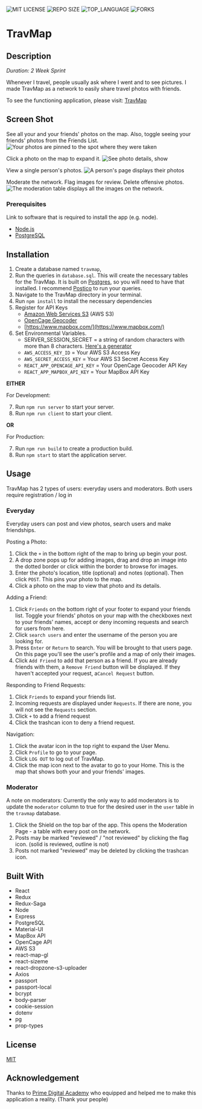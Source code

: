 ![MIT LICENSE](https://img.shields.io/github/license/cchelton/TravMap.svg?style=flat-square)
![REPO SIZE](https://img.shields.io/github/repo-size/cchelton/TravMap.svg?style=flat-square)
![TOP_LANGUAGE](https://img.shields.io/github/languages/top/cchelton/TravMap.svg?style=flat-square)
![FORKS](https://img.shields.io/github/forks/cchelton/TravMap.svg?style=social)

# TravMap

## Description

_Duration: 2 Week Sprint_

Whenever I travel, people usually ask where I went and to see pictures. I made TravMap as a network to easily share travel photos with friends.

To see the functioning application, please visit: [TravMap](https://travmap.herokuapp.com)

## Screen Shot

See all your and your friends' photos on the map. Also, toggle seeing your friends' photos from the Friends List.
![Your photos are pinned to the spot where they were taken](./documentation/images/readme3.png)

Click a photo on the map to expand it.
![See photo details, show ](./documentation/images/readme2.png)

View a single person's photos.
![A person's page displays their photos](./documentation/images/readme4.png)

Moderate the network. Flag images for review. Delete offensive photos.
![The moderation table displays all the images on the network.](./documentation/images/readme5.png)

### Prerequisites

Link to software that is required to install the app (e.g. node).

- [Node.js](https://nodejs.org/en/)
- [PostgreSQL](https://www.postgresql.org/)

## Installation

1. Create a database named `travmap`,
2. Run the queries in `database.sql`. This will create the necessary tables for the TravMap. It is built on [Postgres](https://www.postgresql.org/download/), so you will need to have that installed. I recommend [Postico](https://eggerapps.at/postico/) to run your queries.
3. Navigate to the TravMap directory in your terminal.
4. Run `npm install` to install the necessary dependencies
5. Register for API Keys
    * [Amazon Web Services S3](https://aws.amazon.com/s3/) (AWS S3)
    * [OpenCage Geocoder](https://opencagedata.com/)
    * [https://www.mapbox.com/](https://www.mapbox.com/)
6. Set Environmental Variables.
    * SERVER_SESSION_SECRET = a string of random characters with more than 8 characters. [Here's a generator](https://passwordsgenerator.net/)
    * `AWS_ACCESS_KEY_ID` = Your AWS S3 Access Key
    * `AWS_SECRET_ACCESS_KEY` = Your AWS S3 Secret Access Key
    * `REACT_APP_OPENCAGE_API_KEY` = Your OpenCage Geocoder API Key
    * `REACT_APP_MAPBOX_API_KEY` = Your MapBox API Key

<strong>EITHER</strong>

For Development:

7. Run `npm run server` to start your server.
8. Run `npm run client` to start your client.

<strong>OR</strong>

For Production:

7. Run `npm run build` to create a production build.
8. Run `npm start` to start the application server.

## Usage

TravMap has 2 types of users: everyday users and moderators.
Both users require registration / log in

### Everyday

Everyday users can post and view photos, search users and make friendships.

Posting a Photo:

1. Click the `+` in the bottom right of the map to bring up begin your post.
2. A drop zone pops up for adding images, drag and drop an image into the dotted border or click within the border to browse for images.
3. Enter the photo's location, title (optional) and notes (optional). Then click `POST`. This pins your photo to the map.
4. Click a photo on the map to view that photo and its details.

Adding a Friend:

1. Click `Friends` on the bottom right of your footer to expand your friends list. Toggle your friends' photos on your map with the checkboxes next to your friends' names, accept or deny incoming requests and search for users from here.
2. Click `search users` and enter the username of the person you are looking for.
3. Press `Enter` or `Return` to search. You will be brought to that users page. On this page you'll see the user's profile and a map of only their images.
4. Click `Add Friend` to add that person as a friend. If you are already friends with them, a `Remove Friend` button will be displayed. If they haven't accepted your request, a`Cancel Request` button.

Responding to Friend Requests:

1. Click `Friends` to expand your friends list.
2. Incoming requests are displayed under `Requests`. If there are none, you will not see the `Requests` section.
3. Click `+` to add a friend request
4. Click the trashcan icon to deny a friend request.

Navigation:

1. Click the avatar icon in the top right to expand the User Menu.
2. Click `Profile` to go to your page.
3. Click `LOG OUT` to log out of TravMap.
4. Click the map icon next to the avatar to go to your Home. This is the map that shows both your and your friends' images.

### Moderator

A note on moderators: Currently the only way to add moderators is to update the `moderator` column to true for the desired user in the `user` table in the `travmap` database.

1. Click the Shield on the top bar of the app. This opens the Moderation Page - a table with every post on the network.
2. Posts may be marked "reviewed" / "not reviewed" by clicking the flag icon. (solid is reviewed, outline is not)
3. Posts not marked "reviewed" may be deleted by clicking the trashcan icon.

## Built With

- React
- Redux
- Redux-Saga
- Node
- Express
- PostgreSQL
- Material-UI
- MapBox API
- OpenCage API
- AWS S3
- react-map-gl
- react-sizeme
- react-dropzone-s3-uploader
- Axios
- passport
- passport-local
- bcrypt
- body-parser
- cookie-session
- dotenv
- pg
- prop-types

## License

[MIT](./LICENSE.txt)

## Acknowledgement

Thanks to [Prime Digital Academy](www.primeacademy.io) who equipped and helped me to make this application a reality. (Thank your people)
